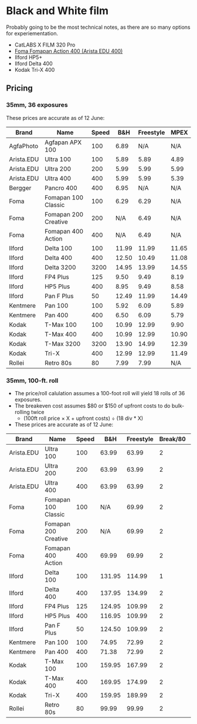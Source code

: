 # Black and White film

Probably going to be the most technical notes, as there are so many options for experiementation.


* CatLABS X FILM 320 Pro
* [Foma Fomapan Action 400 (Arista EDU 400)](./foma_fomapan_400.md)
* Ilford HP5+
* Ilford Delta 400
* Kodak Tri-X 400

## Pricing

### 35mm, 36 exposures

These prices are accurate as of 12 June:

<table>
    <thead>
        <tr>
            <th>Brand</th>
            <th>Name</th>
            <th>Speed</th>
            <th>B&H</th>
            <th>Freestyle</th>
            <th>MPEX</th>
        </tr>
    </thead>
    <tbody>
        <tr>
            <td>AgfaPhoto</td>
            <td>Agfapan APX 100</td>
            <td>100</td>
            <td>6.89</td>
            <td>N/A</td>
            <td>N/A</td>
        </tr>
        <tr>
            <td>Arista.EDU</td>
            <td>Ultra 100</td>
            <td>100</td>
            <td>5.89</td>
            <td>5.89</td>
            <td>4.89</td>
        </tr>
        <tr>
            <td>Arista.EDU</td>
            <td>Ultra 200</td>
            <td>200</td>
            <td>5.99</td>
            <td>5.99</td>
            <td>5.99</td>
        </tr>
        <tr>
            <td>Arista.EDU</td>
            <td>Ultra 400</td>
            <td>400</td>
            <td>5.99</td>
            <td>5.99</td>
            <td>5.39</td>
        </tr>
        <tr>
            <td>Bergger</td>
            <td>Pancro 400</td>
            <td>400</td>
            <td>6.95</td>
            <td>N/A</td>
            <td>N/A</td>
        </tr>
        <tr>
            <td>Foma</td>
            <td>Fomapan 100 Classic</td>
            <td>100</td>
            <td>6.29</td>
            <td>6.29</td>
            <td>N/A</td>
        </tr>
        <tr>
            <td>Foma</td>
            <td>Fomapan 200 Creative</td>
            <td>200</td>
            <td>N/A</td>
            <td>6.49</td>
            <td>N/A</td>
        </tr>
        <tr>
            <td>Foma</td>
            <td>Fomapan 400 Action</td>
            <td>400</td>
            <td>N/A</td>
            <td>6.49</td>
            <td>N/A</td>
        </tr>
        <tr>
            <td>Ilford</td>
            <td>Delta 100</td>
            <td>100</td>
            <td>11.99</td>
            <td>11.99</td>
            <td>11.65</td>
        </tr>
        <tr>
            <td>Ilford</td>
            <td>Delta 400</td>
            <td>400</td>
            <td>12.50</td>
            <td>10.49</td>
            <td>11.08</td>
        </tr>
        <tr>
            <td>Ilford</td>
            <td>Delta 3200</td>
            <td>3200</td>
            <td>14.95</td>
            <td>13.99</td>
            <td>14.55</td>
        </tr>
        <tr>
            <td>Ilford</td>
            <td>FP4 Plus</td>
            <td>125</td>
            <td>9.50</td>
            <td>9.49</td>
            <td>8.19</td>
        </tr>
        <tr>
            <td>Ilford</td>
            <td>HP5 Plus</td>
            <td>400</td>
            <td>8.95</td>
            <td>9.49</td>
            <td>8.58</td>
        </tr>
        <tr>
            <td>Ilford</td>
            <td>Pan F Plus</td>
            <td>50</td>
            <td>12.49</td>
            <td>11.99</td>
            <td>14.49</td>
        </tr>
        <tr>
            <td>Kentmere</td>
            <td>Pan 100</td>
            <td>100</td>
            <td>5.92</td>
            <td>6.09</td>
            <td>5.89</td>
        </tr>
        <tr>
            <td>Kentmere</td>
            <td>Pan 400</td>
            <td>400</td>
            <td>6.50</td>
            <td>6.09</td>
            <td>5.79</td>
        </tr>
        <tr>
            <td>Kodak</td>
            <td>T-Max 100</td>
            <td>100</td>
            <td>10.99</td>
            <td>12.99</td>
            <td>9.90</td>
        </tr>
        <tr>
            <td>Kodak</td>
            <td>T-Max 400</td>
            <td>400</td>
            <td>10.99</td>
            <td>12.99</td>
            <td>10.90</td>
        </tr>
        <tr>
            <td>Kodak</td>
            <td>T-Max 3200</td>
            <td>3200</td>
            <td>13.90</td>
            <td>14.99</td>
            <td>12.39</td>
        </tr>
        <tr>
            <td>Kodak</td>
            <td>Tri-X</td>
            <td>400</td>
            <td>12.99</td>
            <td>12.99</td>
            <td>11.49</td>
        </tr>
        <tr>
            <td>Rollei</td>
            <td>Retro 80s</td>
            <td>80</td>
            <td>7.99</td>
            <td>7.99</td>
            <td>N/A</td>
        </tr>
    </tbody>
</table>

### 35mm, 100-ft. roll

* The price/roll calulation assumes a 100-foot roll will yield 18 rolls of 36 exposures.
* The breakeven cost assumes $80 or $150 of upfront costs to do bulk-rolling twice
  * (100ft roll price &times; X + upfront costs) &divide; (18 div * X)
* These prices are accurate as of 12 June:

<table>
    <thead>
        <tr>
            <th>Brand</th>
            <th>Name</th>
            <th>Speed</th>
            <th>B&H</th>
            <th>Freestyle</th>
            <th>Break/80</th>
            <th>Break/150</th>
    </thead>
    <tbody>
        <tr>
            <td>Arista.EDU</td>
            <td>Ultra 100</td>
            <td>100</td>
            <td>63.99</td>
            <td>63.99</td>
            <td>2</td>
            <td>4</td>
        </tr>
        <tr>
            <td>Arista.EDU</td>
            <td>Ultra 200</td>
            <td>200</td>
            <td>63.99</td>
            <td>63.99</td>
            <td>2</td>
            <td>4</td>
        </tr>
        <tr>
            <td>Arista.EDU</td>
            <td>Ultra 400</td>
            <td>400</td>
            <td>63.99</td>
            <td>63.99</td>
            <td>2</td>
            <td>4</td>
        </tr>
        <tr>
            <td>Foma</td>
            <td>Fomapan 100 Classic</td>
            <td>100</td>
            <td>N/A</td>
            <td>69.99</td>
            <td>2</td>
            <td>4</td>
        </tr>
        <tr>
            <td>Foma</td>
            <td>Fomapan 200 Creative</td>
            <td>200</td>
            <td>N/A</td>
            <td>69.99</td>
            <td>2</td>
            <td>4</td>
        </tr>
        <tr>
            <td>Foma</td>
            <td>Fomapan 400 Action</td>
            <td>400</td>
            <td>69.99</td>
            <td>69.99</td>
            <td>2</td>
            <td>4</td>
        </tr>
        <tr>
            <td>Ilford</td>
            <td>Delta 100</td>
            <td>100</td>
            <td>131.95</td>
            <td>114.99</td>
            <td>1</td>
            <td>2</td>
        </tr>
        <tr>
            <td>Ilford</td>
            <td>Delta 400</td>
            <td>400</td>
            <td>137.95</td>
            <td>134.99</td>
            <td>2</td>
            <td>3</td>
        </tr>
        <tr>
            <td>Ilford</td>
            <td>FP4 Plus</td>
            <td>125</td>
            <td>124.95</td>
            <td>109.99</td>
            <td>2</td>
            <td>3</td>
        </tr>
        <tr>
            <td>Ilford</td>
            <td>HP5 Plus</td>
            <td>400</td>
            <td>116.95</td>
            <td>109.99</td>
            <td>2</td>
            <td>3</td>
        </tr>
        <tr>
            <td>Ilford</td>
            <td>Pan F Plus</td>
            <td>50</td>
            <td>124.50</td>
            <td>109.99</td>
            <td>2</td>
            <td>2</td>
        </tr>
        <tr>
            <td>Kentmere</td>
            <td>Pan 100</td>
            <td>100</td>
            <td>74.95</td>
            <td>72.99</td>
            <td>2</td>
            <td>5</td>
        </tr>
        <tr>
            <td>Kentmere</td>
            <td>Pan 400</td>
            <td>400</td>
            <td>71.38</td>
            <td>72.99</td>
            <td>2</td>
            <td>4</td>
        </tr>
        <tr>
            <td>Kodak</td>
            <td>T-Max 100</td>
            <td>100</td>
            <td>159.95</td>
            <td>167.99</td>
            <td>2</td>
            <td>3</td>
        </tr>
        <tr>
            <td>Kodak</td>
            <td>T-Max 400</td>
            <td>400</td>
            <td>169.95</td>
            <td>174.99</td>
            <td>2</td>
            <td>4</td>
        </tr>
        <tr>
            <td>Kodak</td>
            <td>Tri-X</td>
            <td>400</td>
            <td>159.95</td>
            <td>189.99</td>
            <td>2</td>
            <td>3</td>
        </tr>
        <tr>
            <td>Rollei</td>
            <td>Retro 80s</td>
            <td>80</td>
            <td>99.99</td>
            <td>99.99</td>
            <td>2</td>
            <td>3</td>
        </tr>
    </tbody>
</table>